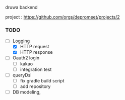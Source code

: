 druwa backend 

project : https://github.com/orgs/depromeet/projects/2

### TODO

- [ ] Logging
  - [x] HTTP request 
  - [x] HTTP response  
- [ ] Oauth2 login 
  - [ ] kakao
  - [ ] integration test
- [ ] queryDsl
  - [ ] fix gradle build script 
  - [ ] add repository
- [ ] DB modeling,